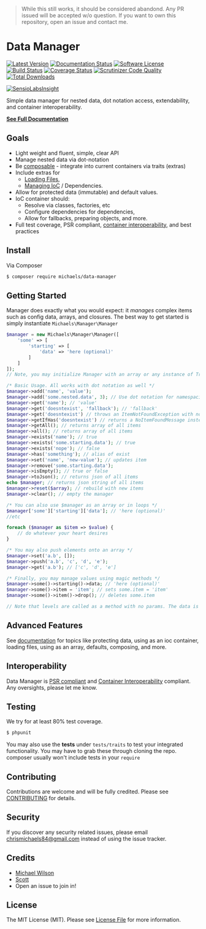> While this still works, it should be considered abandond. Any PR issued will be accepted w/o question. If you want to own this repository, open an issue and contact me.

# Data Manager
[![Latest Version](https://img.shields.io/github/release/chrismichaels84/data-manager.svg?style=flat-square)](https://github.com/chrismichaels84/data-manager/releases)
[![Documentation Status](https://readthedocs.org/projects/data-manager/badge/?version=latest)](http://data-manager.readthedocs.io/en/latest/?badge=latest)
[![Software License](https://img.shields.io/badge/license-MIT-brightgreen.svg?style=flat-square)](LICENSE.md)
[![Build Status](https://img.shields.io/travis/chrismichaels84/data-manager/master.svg?style=flat-square)](https://travis-ci.org/chrismichaels84/data-manager)
[![Coverage Status](https://coveralls.io/repos/chrismichaels84/data-manager/badge.svg?branch=master)](https://coveralls.io/r/chrismichaels84/data-manager?branch=master)
[![Scrutinizer Code Quality](https://scrutinizer-ci.com/g/chrismichaels84/data-manager/badges/quality-score.png?b=master)](https://scrutinizer-ci.com/g/chrismichaels84/data-manager/?branch=master)
[![Total Downloads](https://img.shields.io/packagist/dt/michaels/data-manager.svg?style=flat-square)](https://packagist.org/packages/michaels/data-manager)

[![SensioLabsInsight](https://insight.sensiolabs.com/projects/3ef3b9a4-6078-4ddf-bf0d-c84dac87f37a/big.png)](https://insight.sensiolabs.com/projects/3ef3b9a4-6078-4ddf-bf0d-c84dac87f37a)

Simple data manager for nested data, dot notation access, extendability, and container interoperability.

**[See Full Documentation](http://data-manager.readthedocs.io/en/latest/)**

## Goals
  * Light weight and fluent, simple, clear API
  * Manage nested data via dot-notation
  * Be [composable](docs/compose.md) - integrate into current containers via traits (extras)
  * Include extras for 
    * [Loading Files](docs/load-files.md), 
    * [Managing IoC](docs/ioc.md) / Dependencies.
  * Allow for protected data (immutable) and default values.
  * IoC container should: 
    * Resolve via classes, factories, etc 
    * Configure dependencies for dependencies,
    * Allow for fallbacks, preparing objects, and more.
  * Full test coverage, PSR compliant, [container interoperability](https://github.com/container-interop/container-interop), and best practices

    
## Install
Via Composer
``` bash
$ composer require michaels/data-manager
```

## Getting Started
Manager does exactly what you would expect: it *manages* complex items such as config data, arrays, and closures.
The best way to get started is simply instantiate `Michaels\Manager\Manager`

```php
$manager = new Michaels\Manager\Manager([
    'some' => [
        'starting' => [
            'data' => 'here (optional)'
        ]
    ]
]);
// Note, you may initialize Manager with an array or any instance of Traversable (like Manager itself)

/* Basic Usage. All works with dot notation as well */
$manager->add('name', 'value');
$manager->add('some.nested.data', 3); // Use dot notation for namespacing or nesting
$manager->get('name'); // 'value'
$manager->get('doesntexist', 'fallback'); // 'fallback'
$manager->get('doesntexist') // throws an ItemNotFoundException with no fallback
$manager->getIfHas('doesntexist') // returns a NoItemFoundMessage instead of a script-stopping exception
$manager->getAll(); // returns array of all items
$manager->all(); // returns array of all items
$manager->exists('name'); // true
$manager->exists('some.starting.data'); // true
$manager->exists('nope'); // false
$manager->has('something'); // alias of exist
$manager->set('name', 'new-value'); // updates item
$manager->remove('some.starting.data');
$manager->isEmpty(); // true or false
$manager->toJson(); // returns json of all items
echo $manager; // returns json string of all items
$manager->reset($array); // rebuild with new items
$manager->clear(); // empty the manager

/* You can also use $manager as an array or in loops */
$manager['some']['starting']['data']; // 'here (optional)'
//etc

foreach ($manager as $item => $value) {
    // do whatever your heart desires
}

/* You may also push elements onto an array */
$manager->set('a.b', []);
$manager->push('a.b', 'c', 'd', 'e');
$manager->get('a.b'); // ['c', 'd', 'e']

/* Finally, you may manage values using magic methods */
$manager->some()->starting()->data; // 'here (optional)'
$manager->some()->item = 'item'; // sets some.item = 'item'
$manager->some()->item()->drop(); // deletes some.item

// Note that levels are called as a method with no params. The data is then called, updated, or set as a property.
```

## Advanced Features
See [documentation](http://data-manager.readthedocs.io/en/latest/) for topics like protecting data, using as an ioc container, loading files, using as an array, defaults, composing, and more.

## Interoperability
Data Manager is [PSR compliant](http://www.php-fig.org/) and [Container Interoperability](https://github.com/container-interop/container-interop) compliant. Any oversights, please let me know.

## Testing
We try for at least 80% test coverage.
``` bash
$ phpunit
```

You may also use the **tests** under `tests/traits` to test your integrated functionality. You may have to grab these through cloning the repo. composer usually won't include tests in your `require`

## Contributing
Contributions are welcome and will be fully credited. Please see [CONTRIBUTING](CONTRIBUTING.md) for details.

## Security
If you discover any security related issues, please email chrismichaels84@gmail.com instead of using the issue tracker.

## Credits
- [Michael Wilson](https://github.com/chrismichaels84)
- [Scott](https://github.com/smolinari)
- Open an issue to join in!

## License
The MIT License (MIT). Please see [License File](LICENSE.md) for more information.
